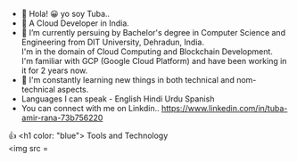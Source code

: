 - 👋 Hola! 😀 yo soy Tuba..
- 👀 A Cloud Developer in India.
- 🌱 I’m currently persuing by Bachelor's degree in Computer Science and Engineering from DIT University, Dehradun, India.
  <br> I'm in the domain of Cloud Computing and Blockchain Development.
  <br> I'm familiar with GCP (Google Cloud Platform) and have been working in it for 2 years now.
- 💞️ I'm constantly learning new things in both technical and nom-technical aspects.
- Languages I can speak -
      English
      Hindi
      Urdu
      Spanish
-  You can connect with me on Linkdin..
 https://www.linkedin.com/in/tuba-amir-rana-73b756220

👍 <h1 color: "blue"> Tools and Technology </h1>
<br> <img src =
